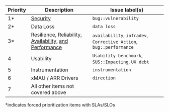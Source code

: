 | Priority | Description | Issue label(s) |
| ------ | ------ | ------ |
| 1* | <a href="/handbook/engineering/security/#severity-and-priority-labels-on-security-issues">Security</a> | `bug::vulnerability` |
| 2* | Data Loss | `data loss` |
| 3* | Resilience, Reliability, <a href="/handbook/engineering/performance/index.html#availability">Availability</a>, <a href="/handbook/engineering/workflow/#infradev">and Performance</a>| `availability`, `infradev`, `Corrective Action`, `bug::performance` |
| 4 | Usability | `Usability benchmark`, `SUS::Impacting`, `UX debt` |
| 5 | Instrumentation | `instrumentation` |
| 6 | xMAU / ARR Drivers | `direction` |
| 7 | All other items not covered above | |

*indicates forced prioritization items with SLAs/SLOs
